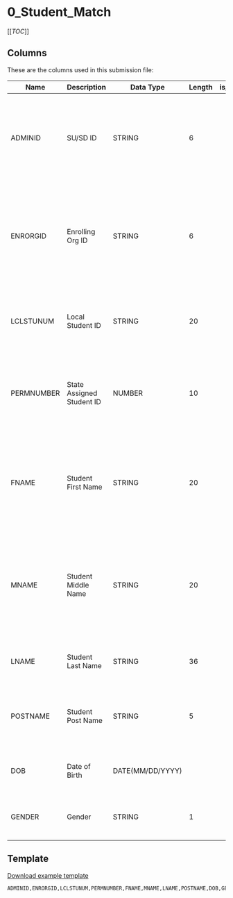 
# 0_Student_Match

[[_TOC_]]

## Columns

These are the columns used in this submission file:

| Name       | Description               | Data Type        | Length | is_PK | Codeset                             | Definition                                                                                                             |
|------------|---------------------------|------------------|--------|-------|-------------------------------------|------------------------------------------------------------------------------------------------------------------------|
| ADMINID    | SU/SD ID                  | STRING           | 6      |       | [Issued by AOE](/Codesets/ADMINID)  | The VT AOE assigned unique identifier for the Supervisory Union/District that is submitting data.                      |
| ENRORGID   | Enrolling Org ID          | STRING           | 6      |       | [Issued by AOE](/Codesets/ENRORGID) | The VT AOE assigned unique identifier for an organization providing direct instructional or educational services.      |
| LCLSTUNUM  | Local Student ID          | STRING           | 20     |       |                                     | A unique student identifier that is assigned by the school or district organization.                                   |
| PERMNUMBER | State Assigned Student ID | NUMBER           | 10     |       |                                     | The VT AOE assigned unique student identifier.  This number is distinct for each student over time.                    |
| FNAME      | Student First Name        | STRING           | 20     |       |                                     | A name given to an individual at birth, baptism, or during another naming ceremony, or through legal change.           |
| MNAME      | Student Middle Name       | STRING           | 20     |       |                                     | A secondary name given to an individual at birth, baptism, or during another naming ceremony, or through legal change. |
| LNAME      | Student Last Name         | STRING           | 36     |       |                                     | A name borne in common by members of a family.                                                                         |
| POSTNAME   | Student Post Name         | STRING           | 5      |       |                                     | An appendage, if any, used to denote an individuals generation in family.                                              |
| DOB        | Date of Birth             | DATE(MM/DD/YYYY) |        |       |                                     | The month, day, and year on which an individual was born.                                                              |
| GENDER     | Gender                    | STRING           | 1      |       | [Issued by AOE](/Codesets/GENDER)   | A codeset value indicating a person's gender.                                                                          |

## Template

[Download example template](/.attachments/submission-templates/0_Student_Match.csv)

```
ADMINID,ENRORGID,LCLSTUNUM,PERMNUMBER,FNAME,MNAME,LNAME,POSTNAME,DOB,GENDER
```
        